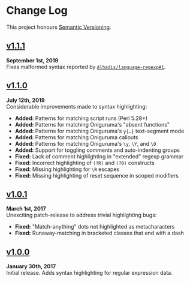 Change Log
==========

This project honours [Semantic Versioning](http://semver.org).


[v1.1.1]
------------------------------------------------------------------------
**September 1st, 2019**  
Fixes malformed syntax reported by [`Alhadis/language-regexp#1`][1].

[1]: https://github.com/Alhadis/language-regexp/issues/1


[v1.1.0]
------------------------------------------------------------------------
**July 12th, 2019**  
Considerable improvements made to syntax highlighting:

* __Added:__ Patterns for matching script runs (Perl 5.28+)
* __Added:__ Patterns for matching Oniguruma's "absent functions"
* __Added:__ Patterns for matching Oniguruma's `y{…}` text-segment mode
* __Added:__ Patterns for matching Oniguruma callouts
* __Added:__ Patterns for matching Oniguruma's `\y`, `\Y`, and `\O`
* __Added:__ Support for toggling comments and auto-indenting groups
* __Fixed:__ Lack of comment highlighting in "extended" regexp grammar
* __Fixed:__ Incorrect highlighting of `(?R)` and `(?0)` constructs
* __Fixed:__ Missing highlighting for `\R` escapes
* __Fixed:__ Missing highlighting of reset sequence in scoped modifiers


[v1.0.1]
------------------------------------------------------------------------
**March 1st, 2017**  
Unexciting patch-release to address trivial highlighting bugs:

* __Fixed:__ "Match-anything" dots not highlighted as metacharacters
* __Fixed:__ Runaway-matching in bracketed classes that end with a dash


[v1.0.0]
------------------------------------------------------------------------
**January 30th, 2017**  
Initial release. Adds syntax highlighting for regular expression data.


[Referenced links]:_____________________________________________________
[Staged]: ../../compare/v1.1.1...HEAD
[v1.1.1]: https://github.com/Alhadis/language-regexp/releases/tag/v1.1.1
[v1.1.0]: https://github.com/Alhadis/language-regexp/releases/tag/v1.1.0
[v1.0.1]: https://github.com/Alhadis/language-regexp/releases/tag/v1.0.1
[v1.0.0]: https://github.com/Alhadis/language-regexp/releases/tag/v1.0.0
